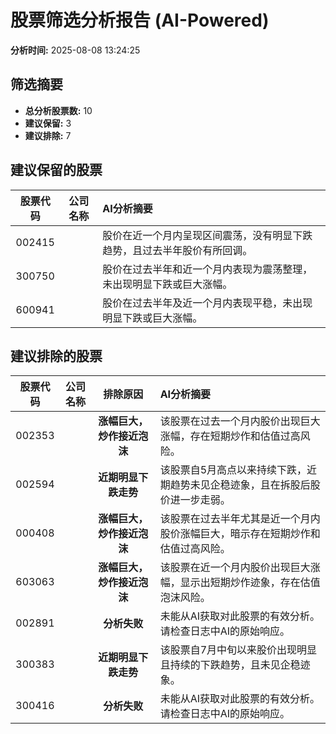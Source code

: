 # 股票筛选分析报告 (AI-Powered)

**分析时间:** 2025-08-08 13:24:25

## 筛选摘要

- **总分析股票数:** 10
- **建议保留:** 3
- **建议排除:** 7

## 建议保留的股票

| 股票代码 | 公司名称 | AI分析摘要 |
|:---:|:---:|:---|
| 002415 |  | 股价在近一个月内呈现区间震荡，没有明显下跌趋势，且过去半年股价有所回调。 |
| 300750 |  | 股价在过去半年和近一个月内表现为震荡整理，未出现明显下跌或巨大涨幅。 |
| 600941 |  | 股价在过去半年及近一个月内表现平稳，未出现明显下跌或巨大涨幅。 |

## 建议排除的股票

| 股票代码 | 公司名称 | 排除原因 | AI分析摘要 |
|:---:|:---:|:---:|:---|
| 002353 |  | **涨幅巨大，炒作接近泡沫** | 该股票在过去一个月内股价出现巨大涨幅，存在短期炒作和估值过高风险。 |
| 002594 |  | **近期明显下跌走势** | 该股票自5月高点以来持续下跌，近期趋势未见企稳迹象，且在拆股后股价进一步走弱。 |
| 000408 |  | **涨幅巨大，炒作接近泡沫** | 该股票在过去半年尤其是近一个月内股价涨幅巨大，暗示存在短期炒作和估值过高风险。 |
| 603063 |  | **涨幅巨大，炒作接近泡沫** | 该股票在近一个月内股价出现巨大涨幅，显示出短期炒作迹象，存在估值泡沫风险。 |
| 002891 |  | **分析失败** | 未能从AI获取对此股票的有效分析。请检查日志中AI的原始响应。 |
| 300383 |  | **近期明显下跌走势** | 该股票自7月中旬以来股价出现明显且持续的下跌趋势，且未见企稳迹象。 |
| 300416 |  | **分析失败** | 未能从AI获取对此股票的有效分析。请检查日志中AI的原始响应。 |
